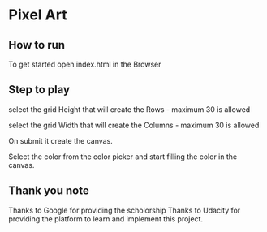 # Pixel Art

## How to run
To get started open index.html in the Browser

## Step to play

select the grid Height that will create the Rows - maximum 30 is allowed

select the grid Width that will create the Columns - maximum 30 is allowed

On submit it create the canvas.

Select the color from the color picker and start filling the color in the canvas.

## Thank you note
Thanks to Google for providing the scholorship 
Thanks to Udacity for providing the platform to learn and implement this project. 



